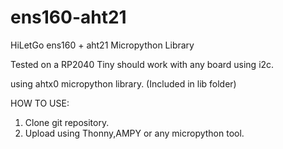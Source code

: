 # ens160-aht21
HiLetGo ens160 + aht21 Micropython Library

Tested on a RP2040 Tiny should work with any board using i2c.

using ahtx0 micropython library. (Included in lib folder)

HOW TO USE:
1. Clone git repository.
2. Upload using Thonny,AMPY or any micropython tool.
